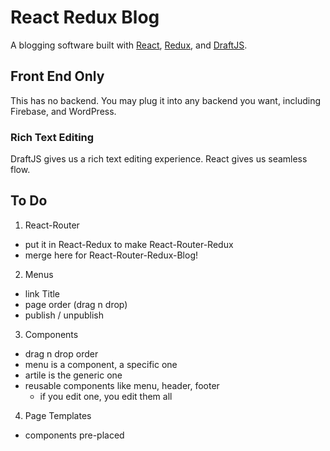 # React Redux Blog
A blogging software built with [React](https://reactjs.org/), [Redux](https://redux.js.org/), and [DraftJS](https://draftjs.org/).

## Front End Only
This has no backend. You may plug it into any backend you want, including Firebase, and WordPress. 

### Rich Text Editing
DraftJS gives us a rich text editing experience. React gives us seamless flow.

## To Do

1. React-Router
  - put it in React-Redux to make React-Router-Redux
  - merge here for React-Router-Redux-Blog!

2. Menus
  - link Title
  - page order (drag n drop)
  - publish / unpublish

3. Components
  - drag n drop order
  - menu is a component, a specific one
  - artile is the generic one
  - reusable components like menu, header, footer
    - if you edit one, you edit them all

4. Page Templates
  - components pre-placed
